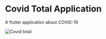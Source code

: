 # Covid Total Application

A flutter application about COVID-19

![Covid total](https://media.giphy.com/media/l23VozIw2xbt5o5Svl/giphy.gif)

